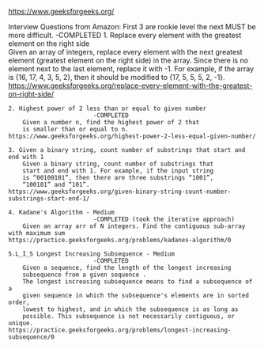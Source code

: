 https://www.geeksforgeeks.org/

Interview Questions from Amazon:
    First 3 are rookie level the next MUST be more difficult.
                     -COMPLETED
    1. Replace every element with the greatest element on the right side                   
        Given an array of integers, 
        replace every element with the next greatest element
        (greatest element on the right side) in the array. 
        Since there is no element next to the last element, 
        replace it with -1. For example, 
        if the array is {16, 17, 4, 3, 5, 2}, 
        then it should be modified to {17, 5, 5, 5, 2, -1}.
    https://www.geeksforgeeks.org/replace-every-element-with-the-greatest-on-right-side/

    2. Highest power of 2 less than or equal to given number
                            -COMPLETED
        Given a number n, find the highest power of 2 that 
        is smaller than or equal to n.
    https://www.geeksforgeeks.org/highest-power-2-less-equal-given-number/

    3. Given a binary string, count number of substrings that start and end with 1
        Given a binary string, count number of substrings that
        start and end with 1. For example, if the input string 
        is “00100101”, then there are three substrings “1001”,
        “100101” and “101”.
    https://www.geeksforgeeks.org/given-binary-string-count-number-substrings-start-end-1/

    4. Kadane's Algorithm - Medium 
                            -COMPLETED (took the iterative approach)
        Given an array arr of N integers. Find the contiguous sub-array with maximum sum
    https://practice.geeksforgeeks.org/problems/kadanes-algorithm/0

    5.L_I_S Longest Increasing Subsequence - Medium
                            -COMPLETED
        Given a sequence, find the length of the longest increasing 
        subsequence from a given sequence .
        The longest increasing subsequence means to find a subsequence of a 
        given sequence in which the subsequence's elements are in sorted order,
        lowest to highest, and in which the subsequence is as long as 
        possible. This subsequence is not necessarily contiguous, or unique.
    https://practice.geeksforgeeks.org/problems/longest-increasing-subsequence/0



